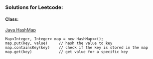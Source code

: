 ### **Solutions for Leetcode:**

#### **Class:**  
[Java HashMap](https://docs.oracle.com/javase/8/docs/api/java/util/HashMap.html#HashMap-int-)  
```
Map<Integer, Integer> map = new HashMap<>();
map.put(key, value)     // hash the value to key
map.containsKey(key)    // check if the key is stored in the map
map.get(key)            // get value for a specific key
```
